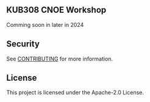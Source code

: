 ## KUB308 CNOE Workshop

Comming soon in later in 2024

## Security

See [CONTRIBUTING](CONTRIBUTING.md#security-issue-notifications) for more information.

## License

This project is licensed under the Apache-2.0 License.


